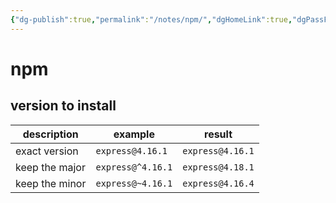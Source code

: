```yaml
---
{"dg-publish":true,"permalink":"/notes/npm/","dgHomeLink":true,"dgPassFrontmatter":false,"dgShowBacklinks":true,"dgShowLocalGraph":false}
---
```


# npm

## version to install

| description    | example           | result           |
| -------------- | ----------------- | ---------------- |
| exact version  | `express@4.16.1`  | `express@4.16.1` |
| keep the major | `express@^4.16.1` | `express@4.18.1` |
| keep the minor | `express@~4.16.1` | `express@4.16.4` |

